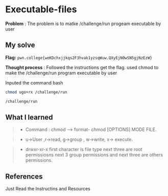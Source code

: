 
# Executable-files

**Problem** : The problem is to matke /challenge/run progeam executable by user 
## My solve

**Flag:** `pwn.college{weKDchxjjkqs2F3hvak1yzsqWuw.QXyEjN0wSN5gjNzEzW}`

**Thought process** :   Followed the instructions  get the flag.
used chmod to make the /challenge/run program  executable by user

Inputed the command
bash
```bash
chmod ugo+rx /challenge/run

/challenge/run
```


## What I learned
> * Command : chmod --> format- chmod [OPTIONS] MODE FILE.

> * u->User ,r->read, g->group , w->write, x-> execute.

> * drwxr-xr-x first character is file type next three are root permissiosns next 3 group permissions and next three are others permissions.
## References 
Just Read the Instructins and Resources
